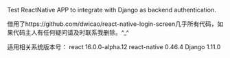 

Test ReactNative APP to integrate with Django as backend authentication.

借用了https://github.com/dwicao/react-native-login-screen几乎所有代码，如果代码主人有任何疑问请及时联系我删除。^_^


适用相关系统版本号：
react           16.0.0-alpha.12
react-native    0.46.4
Django          1.11.0
